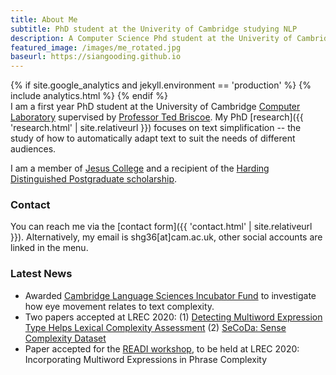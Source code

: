 ```yaml
---
title: About Me
subtitle: PhD student at the Univerity of Cambridge studying NLP
description: A Computer Science Phd student at the Univerity of Cambridge
featured_image: /images/me_rotated.jpg
baseurl: https://siangooding.github.io
---
```

{% if site.google_analytics and jekyll.environment == 'production' %}
{% include analytics.html %}
{% endif %}		
I am a first year PhD student at the University of Cambridge <a href="https://www.cl.cam.ac.uk">Computer Laboratory</a> supervised by <a href="https://scholar.google.com/citations?hl=en&user=qNP6lAwAAAAJ">Professor Ted Briscoe</a>. My PhD [research]({{ 'research.html' | site.relativeurl }}) focuses on text simplification -- the study of how to automatically adapt text to suit the needs of different audiences. 

I am a member of <a href="https://www.jesus.cam.ac.uk"> Jesus College</a> and a recipient of the <a href ="https://www.caths.cam.ac.uk/harding">Harding Distinguished Postgraduate scholarship</a>. 


### Contact 

You can reach me via the [contact form]({{ 'contact.html' | site.relativeurl }}). Alternatively, my email is shg36[at]cam.ac.uk, other social accounts are linked in the menu. 


### Latest News 
+ Awarded <a href="https://twitter.com/SianGooding/status/1232797416635719680">Cambridge Language Sciences Incubator Fund</a> to investigate how eye movement relates to text complexity.
+ Two papers accepted at LREC 2020: (1) <a href="http://www.lrec-conf.org/proceedings/lrec2020/pdf/2020.lrec-1.545.pdf">Detecting Multiword Expression Type Helps Lexical Complexity Assessment</a> (2) <a href="http://www.lrec-conf.org/proceedings/lrec2020/pdf/2020.lrec-1.730.pdf">SeCoDa: Sense Complexity Dataset</a>
+ Paper accepted for the <a href="https://readi-lrec2020.wixsite.com/readi-lrec2020">READI workshop</a>, to be held at LREC 2020: Incorporating Multiword Expressions in Phrase Complexity





